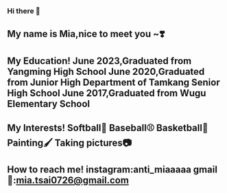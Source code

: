 ### Hi there 👋
My name is Mia,nice to meet you ~❣️
--------------------------------------
My Education!
  June 2023,Graduated from Yangming High School
  June 2020,Graduated from Junior High Department of Tamkang Senior High School
  June 2017,Graduated from Wugu Elementary School
--------------------------------------
My Interests!
  Softball🥎
  Baseball⚾️
  Basketball🏀
  Painting🖌️
  Taking pictures📷
--------------------------------------
How to reach me!
  instagram:anti_miaaaaa
  gmail💌:mia.tsai0726@gmail.com
--------------------------------------
<!--
**hsinno/hsinno** is a ✨ _special_ ✨ repository because its `README.md` (this file) appears on your GitHub profile.

Here are some ideas to get you started:

- 🔭 I’m currently working on ...
- 🌱 I’m currently learning ...
- 👯 I’m looking to collaborate on ...
- 🤔 I’m looking for help with ...
- 💬 Ask me about ...
- 📫 How to reach me: ...
- 😄 Pronouns: ...
- ⚡ Fun fact: ...
-->
